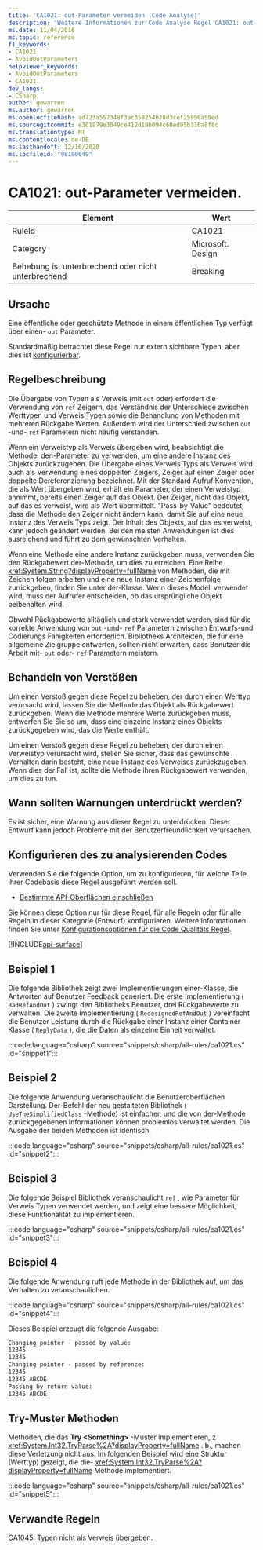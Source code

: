 ```yaml
---
title: 'CA1021: out-Parameter vermeiden (Code Analyse)'
description: 'Weitere Informationen zur Code Analyse Regel CA1021: out-Parameter vermeiden'
ms.date: 11/04/2016
ms.topic: reference
f1_keywords:
- CA1021
- AvoidOutParameters
helpviewer_keywords:
- AvoidOutParameters
- CA1021
dev_langs:
- CSharp
author: gewarren
ms.author: gewarren
ms.openlocfilehash: ad723a557348f3ac358254b28d3cef25996a59ed
ms.sourcegitcommit: e301979e3049ce412d19b094c60ed95b316a8f8c
ms.translationtype: MT
ms.contentlocale: de-DE
ms.lasthandoff: 12/16/2020
ms.locfileid: "98190649"
---
```

# <a name="ca1021-avoid-out-parameters"></a>CA1021: out-Parameter vermeiden.

| Element                                     | Wert            |
|------------------------------------------|------------------|
| RuleId                                   | CA1021           |
| Category                                 | Microsoft. Design |
| Behebung ist unterbrechend oder nicht unterbrechend | Breaking         |

## <a name="cause"></a>Ursache

Eine öffentliche oder geschützte Methode in einem öffentlichen Typ verfügt über einen- `out` Parameter.

Standardmäßig betrachtet diese Regel nur extern sichtbare Typen, aber dies ist [konfigurierbar](#configure-code-to-analyze).

## <a name="rule-description"></a>Regelbeschreibung

Die Übergabe von Typen als Verweis (mit `out` oder) erfordert die Verwendung von `ref` Zeigern, das Verständnis der Unterschiede zwischen Werttypen und Verweis Typen sowie die Behandlung von Methoden mit mehreren Rückgabe Werten. Außerdem wird der Unterschied zwischen `out` -und- `ref` Parametern nicht häufig verstanden.

Wenn ein Verweistyp als Verweis übergeben wird, beabsichtigt die Methode, den-Parameter zu verwenden, um eine andere Instanz des Objekts zurückzugeben. Die Übergabe eines Verweis Typs als Verweis wird auch als Verwendung eines doppelten Zeigers, Zeiger auf einen Zeiger oder doppelte Dereferenzierung bezeichnet. Mit der Standard Aufruf Konvention, die als Wert übergeben wird, erhält ein Parameter, der einen Verweistyp annimmt, bereits einen Zeiger auf das Objekt. Der Zeiger, nicht das Objekt, auf das es verweist, wird als Wert übermittelt. "Pass-by-Value" bedeutet, dass die Methode den Zeiger nicht ändern kann, damit Sie auf eine neue Instanz des Verweis Typs zeigt. Der Inhalt des Objekts, auf das es verweist, kann jedoch geändert werden. Bei den meisten Anwendungen ist dies ausreichend und führt zu dem gewünschten Verhalten.

Wenn eine Methode eine andere Instanz zurückgeben muss, verwenden Sie den Rückgabewert der-Methode, um dies zu erreichen. Eine Reihe <xref:System.String?displayProperty=fullName> von Methoden, die mit Zeichen folgen arbeiten und eine neue Instanz einer Zeichenfolge zurückgeben, finden Sie unter der-Klasse. Wenn dieses Modell verwendet wird, muss der Aufrufer entscheiden, ob das ursprüngliche Objekt beibehalten wird.

Obwohl Rückgabewerte alltäglich und stark verwendet werden, sind für die korrekte Anwendung von `out` -und- `ref` Parametern zwischen Entwurfs-und Codierungs Fähigkeiten erforderlich. Bibliotheks Architekten, die für eine allgemeine Zielgruppe entwerfen, sollten nicht erwarten, dass Benutzer die Arbeit mit- `out` oder- `ref` Parametern meistern.

## <a name="how-to-fix-violations"></a>Behandeln von Verstößen

Um einen Verstoß gegen diese Regel zu beheben, der durch einen Werttyp verursacht wird, lassen Sie die Methode das Objekt als Rückgabewert zurückgeben. Wenn die Methode mehrere Werte zurückgeben muss, entwerfen Sie Sie so um, dass eine einzelne Instanz eines Objekts zurückgegeben wird, das die Werte enthält.

Um einen Verstoß gegen diese Regel zu beheben, der durch einen Verweistyp verursacht wird, stellen Sie sicher, dass das gewünschte Verhalten darin besteht, eine neue Instanz des Verweises zurückzugeben. Wenn dies der Fall ist, sollte die Methode ihren Rückgabewert verwenden, um dies zu tun.

## <a name="when-to-suppress-warnings"></a>Wann sollten Warnungen unterdrückt werden?

Es ist sicher, eine Warnung aus dieser Regel zu unterdrücken. Dieser Entwurf kann jedoch Probleme mit der Benutzerfreundlichkeit verursachen.

## <a name="configure-code-to-analyze"></a>Konfigurieren des zu analysierenden Codes

Verwenden Sie die folgende Option, um zu konfigurieren, für welche Teile Ihrer Codebasis diese Regel ausgeführt werden soll.

- [Bestimmte API-Oberflächen einschließen](#include-specific-api-surfaces)

Sie können diese Option nur für diese Regel, für alle Regeln oder für alle Regeln in dieser Kategorie (Entwurf) konfigurieren. Weitere Informationen finden Sie unter [Konfigurationsoptionen für die Code Qualitäts Regel](../code-quality-rule-options.md).

[!INCLUDE[api-surface](~/includes/code-analysis/api-surface.md)]

## <a name="example-1"></a>Beispiel 1

Die folgende Bibliothek zeigt zwei Implementierungen einer-Klasse, die Antworten auf Benutzer Feedback generiert. Die erste Implementierung ( `BadRefAndOut` ) zwingt den Bibliotheks Benutzer, drei Rückgabewerte zu verwalten. Die zweite Implementierung ( `RedesignedRefAndOut` ) vereinfacht die Benutzer Leistung durch die Rückgabe einer Instanz einer Container Klasse ( `ReplyData` ), die die Daten als einzelne Einheit verwaltet.

:::code language="csharp" source="snippets/csharp/all-rules/ca1021.cs" id="snippet1":::

## <a name="example-2"></a>Beispiel 2

Die folgende Anwendung veranschaulicht die Benutzeroberflächen Darstellung. Der-Befehl der neu gestalteten Bibliothek ( `UseTheSimplifiedClass` -Methode) ist einfacher, und die von der-Methode zurückgegebenen Informationen können problemlos verwaltet werden. Die Ausgabe der beiden Methoden ist identisch.

:::code language="csharp" source="snippets/csharp/all-rules/ca1021.cs" id="snippet2":::

## <a name="example-3"></a>Beispiel 3

Die folgende Beispiel Bibliothek veranschaulicht `ref` , wie Parameter für Verweis Typen verwendet werden, und zeigt eine bessere Möglichkeit, diese Funktionalität zu implementieren.

:::code language="csharp" source="snippets/csharp/all-rules/ca1021.cs" id="snippet3":::

## <a name="example-4"></a>Beispiel 4

Die folgende Anwendung ruft jede Methode in der Bibliothek auf, um das Verhalten zu veranschaulichen.

:::code language="csharp" source="snippets/csharp/all-rules/ca1021.cs" id="snippet4":::

Dieses Beispiel erzeugt die folgende Ausgabe:

```txt
Changing pointer - passed by value:
12345
12345
Changing pointer - passed by reference:
12345
12345 ABCDE
Passing by return value:
12345 ABCDE
```

## <a name="try-pattern-methods"></a>Try-Muster Methoden

Methoden, die das **Try \<Something>** -Muster implementieren, z <xref:System.Int32.TryParse%2A?displayProperty=fullName> . b., machen diese Verletzung nicht aus. Im folgenden Beispiel wird eine Struktur (Werttyp) gezeigt, die die- <xref:System.Int32.TryParse%2A?displayProperty=fullName> Methode implementiert.

:::code language="csharp" source="snippets/csharp/all-rules/ca1021.cs" id="snippet5":::

## <a name="related-rules"></a>Verwandte Regeln

[CA1045: Typen nicht als Verweis übergeben.](ca1045.md)
